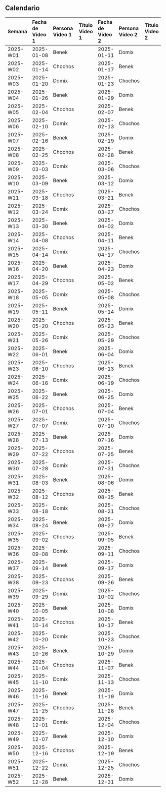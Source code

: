 
## Calendario

| Semana   | Fecha de Video 1   | Persona Video 1   | Título Video 1   | Fecha de Video 2   | Persona Video 2   | Título Video 2   |
|:---------|:-------------------|:------------------|:-----------------|:-------------------|:------------------|:-----------------|
| 2025-W01 | 2025-01-08         | Benek             |                  | 2025-01-11         | Domix             |                  |
| 2025-W02 | 2025-01-14         | Chochos           |                  | 2025-01-17         | Benek             |                  |
| 2025-W03 | 2025-01-20         | Domix             |                  | 2025-01-23         | Chochos           |                  |
| 2025-W04 | 2025-01-26         | Benek             |                  | 2025-01-29         | Domix             |                  |
| 2025-W05 | 2025-02-04         | Chochos           |                  | 2025-02-07         | Benek             |                  |
| 2025-W06 | 2025-02-10         | Domix             |                  | 2025-02-13         | Chochos           |                  |
| 2025-W07 | 2025-02-16         | Benek             |                  | 2025-02-19         | Domix             |                  |
| 2025-W08 | 2025-02-25         | Chochos           |                  | 2025-02-28         | Benek             |                  |
| 2025-W09 | 2025-03-03         | Domix             |                  | 2025-03-06         | Chochos           |                  |
| 2025-W10 | 2025-03-09         | Benek             |                  | 2025-03-12         | Domix             |                  |
| 2025-W11 | 2025-03-18         | Chochos           |                  | 2025-03-21         | Benek             |                  |
| 2025-W12 | 2025-03-24         | Domix             |                  | 2025-03-27         | Chochos           |                  |
| 2025-W13 | 2025-03-30         | Benek             |                  | 2025-04-02         | Domix             |                  |
| 2025-W14 | 2025-04-08         | Chochos           |                  | 2025-04-11         | Benek             |                  |
| 2025-W15 | 2025-04-14         | Domix             |                  | 2025-04-17         | Chochos           |                  |
| 2025-W16 | 2025-04-20         | Benek             |                  | 2025-04-23         | Domix             |                  |
| 2025-W17 | 2025-04-29         | Chochos           |                  | 2025-05-02         | Benek             |                  |
| 2025-W18 | 2025-05-05         | Domix             |                  | 2025-05-08         | Chochos           |                  |
| 2025-W19 | 2025-05-11         | Benek             |                  | 2025-05-14         | Domix             |                  |
| 2025-W20 | 2025-05-20         | Chochos           |                  | 2025-05-23         | Benek             |                  |
| 2025-W21 | 2025-05-26         | Domix             |                  | 2025-05-29         | Chochos           |                  |
| 2025-W22 | 2025-06-01         | Benek             |                  | 2025-06-04         | Domix             |                  |
| 2025-W23 | 2025-06-10         | Chochos           |                  | 2025-06-13         | Benek             |                  |
| 2025-W24 | 2025-06-16         | Domix             |                  | 2025-06-19         | Chochos           |                  |
| 2025-W25 | 2025-06-22         | Benek             |                  | 2025-06-25         | Domix             |                  |
| 2025-W26 | 2025-07-01         | Chochos           |                  | 2025-07-04         | Benek             |                  |
| 2025-W27 | 2025-07-07         | Domix             |                  | 2025-07-10         | Chochos           |                  |
| 2025-W28 | 2025-07-13         | Benek             |                  | 2025-07-16         | Domix             |                  |
| 2025-W29 | 2025-07-22         | Chochos           |                  | 2025-07-25         | Benek             |                  |
| 2025-W30 | 2025-07-28         | Domix             |                  | 2025-07-31         | Chochos           |                  |
| 2025-W31 | 2025-08-03         | Benek             |                  | 2025-08-06         | Domix             |                  |
| 2025-W32 | 2025-08-12         | Chochos           |                  | 2025-08-15         | Benek             |                  |
| 2025-W33 | 2025-08-18         | Domix             |                  | 2025-08-21         | Chochos           |                  |
| 2025-W34 | 2025-08-24         | Benek             |                  | 2025-08-27         | Domix             |                  |
| 2025-W35 | 2025-09-02         | Chochos           |                  | 2025-09-05         | Benek             |                  |
| 2025-W36 | 2025-09-08         | Domix             |                  | 2025-09-11         | Chochos           |                  |
| 2025-W37 | 2025-09-14         | Benek             |                  | 2025-09-17         | Domix             |                  |
| 2025-W38 | 2025-09-23         | Chochos           |                  | 2025-09-26         | Benek             |                  |
| 2025-W39 | 2025-09-29         | Domix             |                  | 2025-10-02         | Chochos           |                  |
| 2025-W40 | 2025-10-05         | Benek             |                  | 2025-10-08         | Domix             |                  |
| 2025-W41 | 2025-10-14         | Chochos           |                  | 2025-10-17         | Benek             |                  |
| 2025-W42 | 2025-10-20         | Domix             |                  | 2025-10-23         | Chochos           |                  |
| 2025-W43 | 2025-10-26         | Benek             |                  | 2025-10-29         | Domix             |                  |
| 2025-W44 | 2025-11-04         | Chochos           |                  | 2025-11-07         | Benek             |                  |
| 2025-W45 | 2025-11-10         | Domix             |                  | 2025-11-13         | Chochos           |                  |
| 2025-W46 | 2025-11-16         | Benek             |                  | 2025-11-19         | Domix             |                  |
| 2025-W47 | 2025-11-25         | Chochos           |                  | 2025-11-28         | Benek             |                  |
| 2025-W48 | 2025-12-01         | Domix             |                  | 2025-12-04         | Chochos           |                  |
| 2025-W49 | 2025-12-07         | Benek             |                  | 2025-12-10         | Domix             |                  |
| 2025-W50 | 2025-12-16         | Chochos           |                  | 2025-12-19         | Benek             |                  |
| 2025-W51 | 2025-12-22         | Domix             |                  | 2025-12-25         | Chochos           |                  |
| 2025-W52 | 2025-12-28         | Benek             |                  | 2025-12-31         | Domix             |                  |

